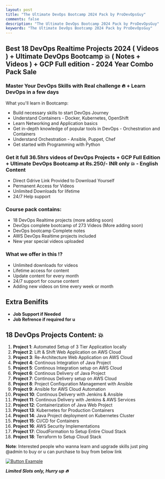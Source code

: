 ```yaml
---
layout: post
title: "The Ultimate DevOps Bootcamp 2024 Pack by ProDevOpsGuy"
comments: false
description: "The Ultimate DevOps Bootcamp 2024 Pack by ProDevOpsGuy"
keywords: "The Ultimate DevOps Bootcamp 2024 Pack by ProDevOpsGuy"
---
```


## Best 18 DevOps Realtime Projects 2024 ( Videos ) + Ultimate DevOps Bootcamp 💥 ( Notes + Videos ) + GCP Full edition - 2024 Year Combo Pack Sale 

### Master Your DevOps Skills with Real challenge 🔥 + Learn DevOps in a few days 

What you'll learn in Bootcamp:
* Build necessary skills to start DevOps Journey 
* Understand Containers - Docker, Kubernetes, OpenShift
* Learn Networking and Application basics
* Get in-depth knowledge of popular tools in DevOps - Orchestration and Containers
* Understand Orchestration - Ansible, Puppet, Chef
* Get started with Programming with Python

### Get it full 36.5hrs videos of DevOps Projects + GCP Full Edition + Ultimate DevOps Bootcamp at Rs.250/- INR only 💥 - English Content
* Direct Gdrive Link Provided to Download Yourself
* Permanent Access for Videos
* Unlimited Downloads for lifetime 
* 24/7 Help support

### Course pack contains: 
* 18 DevOps Realtime projects (more adding soon)
* DevOps complete bootcamp of 273 Videos (More adding soon)
* DevOps bootcamp Complete notes
* AWS DevOps Realtime projects included
* New year special videos uploaded

### What we offer in this !? 
* Unlimited downloads for videos
* Lifetime access for content
* Update content for every month
* 24/7 support for course content
* Adding new videos on time every week or month

## Extra Benifits
* **Job Support if Needed**
* **Job Refrence if required for u**

## 18 DevOps Projects Content: 💥

1. **Project 1**: Automated Setup of 3 Tier Application locally
2. **Project 2**: Lift & Shift Web Application on AWS Cloud
3. **Project 3**: Re-Architecture Web Application on AWS Cloud
4. **Project 4**: Continous Integration of Java Project
5. **Project 5**: Continous Integration setup on AWS Cloud
6. **Project 6**: Continous Delivery of Java Project
7. **Project 7**: Continous Delivery setup on AWS Cloud
8. **Project 8**: Project Confiquration Management with Ansible
9. **Project 9**: Ansible for AWS Cloud Automation
10. **Project 10**: Continous Delivery with Jenkins & Ansible
11. **Project 11**: Continous Delivery with Jenkins & AWS Services
12. **Project 12**: Containerization of Java Web Project
13. **Project 13**: Kubernetes for Production Containers
14. **Project 14**: Java Project deployment on Kubernetes Cluster
15. **Project 15**: CI/CD for Containers
16. **Project 16**: AWS Security Implementations
17. **Project 17**: CloudFormation to Setup Entire Cloud Stack
18. **Project 18**: Terraform to Setup Cloud Stack

**Note**: Interested people who wanna learn and upgrade skills  just ping @admin to buy or u can purchase to buy from below link

[![Button Example]][Link]

[Button Example]: https://img.shields.io/badge/Purchase_Link-37a779?style=for-the-badge

[Link]: https://topmate.io/harshhaa/800566

***Limited Slots only, Hurry up 🔥***
